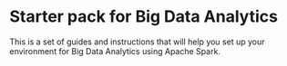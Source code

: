 # Starter pack for Big Data Analytics
This is a set of guides and instructions that will help you set up your environment for Big Data Analytics using Apache Spark.

